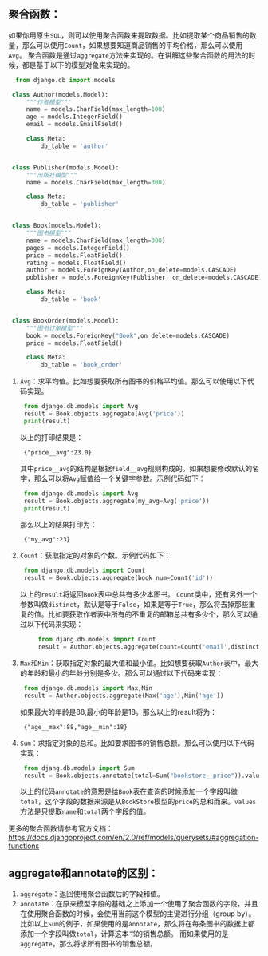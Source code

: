 ## 聚合函数：

如果你用原生`SQL`，则可以使用聚合函数来提取数据。比如提取某个商品销售的数量，那么可以使用`Count`，如果想要知道商品销售的平均价格，那么可以使用`Avg`。
聚合函数是通过`aggregate`方法来实现的。在讲解这些聚合函数的用法的时候，都是基于以下的模型对象来实现的。

```python
  from django.db import models

 class Author(models.Model):
     """作者模型"""
     name = models.CharField(max_length=100)
     age = models.IntegerField()
     email = models.EmailField()

     class Meta:
         db_table = 'author'


 class Publisher(models.Model):
     """出版社模型"""
     name = models.CharField(max_length=300)

     class Meta:
         db_table = 'publisher'


 class Book(models.Model):
     """图书模型"""
     name = models.CharField(max_length=300)
     pages = models.IntegerField()
     price = models.FloatField()
     rating = models.FloatField()
     author = models.ForeignKey(Author,on_delete=models.CASCADE)
     publisher = models.ForeignKey(Publisher, on_delete=models.CASCADE)

     class Meta:
         db_table = 'book'


 class BookOrder(models.Model):
     """图书订单模型"""
     book = models.ForeignKey("Book",on_delete=models.CASCADE)
     price = models.FloatField()

     class Meta:
         db_table = 'book_order'
```

1. `Avg`：求平均值。比如想要获取所有图书的价格平均值。那么可以使用以下代码实现。

   ```python
    from django.db.models import Avg
    result = Book.objects.aggregate(Avg('price'))
    print(result)
   ```

   以上的打印结果是：

   ```shell
    {"price__avg":23.0}
   ```

   其中`price__avg`的结构是根据`field__avg`规则构成的。如果想要修改默认的名字，那么可以将`Avg`赋值给一个关键字参数。示例代码如下：

   ```python
    from django.db.models import Avg
    result = Book.objects.aggregate(my_avg=Avg('price'))
    print(result)
   ```

   那么以上的结果打印为：

   ```shell
    {"my_avg":23}
   ```

2. `Count`：获取指定的对象的个数。示例代码如下：

   ```python
    from django.db.models import Count
    result = Book.objects.aggregate(book_num=Count('id'))
   ```

   以上的`result`将返回`Book`表中总共有多少本图书。
   `Count`类中，还有另外一个参数叫做`distinct`，默认是等于`False`，如果是等于`True`，那么将去掉那些重复的值。比如要获取作者表中所有的不重复的邮箱总共有多少个，那么可以通过以下代码来实现：

   ```python
        from djang.db.models import Count
        result = Author.objects.aggregate(count=Count('email',distinct=True))
   ```

3. `Max`和`Min`：获取指定对象的最大值和最小值。比如想要获取`Author`表中，最大的年龄和最小的年龄分别是多少。那么可以通过以下代码来实现：

   ```python
    from django.db.models import Max,Min
    result = Author.objects.aggregate(Max('age'),Min('age'))
   ```

   如果最大的年龄是88,最小的年龄是18。那么以上的result将为：

   ```shell
    {"age__max":88,"age__min":18}
   ```

4. `Sum`：求指定对象的总和。比如要求图书的销售总额。那么可以使用以下代码实现：

   ```python
    from djang.db.models import Sum
    result = Book.objects.annotate(total=Sum("bookstore__price")).values("name","total")
   ```

   以上的代码`annotate`的意思是给`Book`表在查询的时候添加一个字段叫做`total`，这个字段的数据来源是从`BookStore`模型的`price`的总和而来。`values`方法是只提取`name`和`total`两个字段的值。

更多的聚合函数请参考官方文档：https://docs.djangoproject.com/en/2.0/ref/models/querysets/#aggregation-functions



## aggregate和annotate的区别：

1. `aggregate`：返回使用聚合函数后的字段和值。
2. `annotate`：在原来模型字段的基础之上添加一个使用了聚合函数的字段，并且在使用聚合函数的时候，会使用当前这个模型的主键进行分组（group by）。
   比如以上`Sum`的例子，如果使用的是`annotate`，那么将在每条图书的数据上都添加一个字段叫做`total`，计算这本书的销售总额。
   而如果使用的是`aggregate`，那么将求所有图书的销售总额。